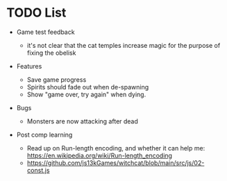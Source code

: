# TODO List

- Game test feedback
  - it's not clear that the cat temples increase magic for the purpose of fixing the obelisk
- Features
  - Save game progress
  - Spirits should fade out when de-spawning
  - Show "game over, try again" when dying.
- Bugs
  - Monsters are now attacking after dead


- Post comp learning
  - Read up on Run-length encoding, and whether it can help me: https://en.wikipedia.org/wiki/Run-length_encoding
  - https://github.com/js13kGames/witchcat/blob/main/src/js/02-const.js
